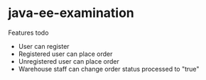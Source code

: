 # java-ee-examination
Features todo
- User can register
- Registered user can place order
- Unregistered user can place order
- Warehouse staff can change order status processed to "true"

